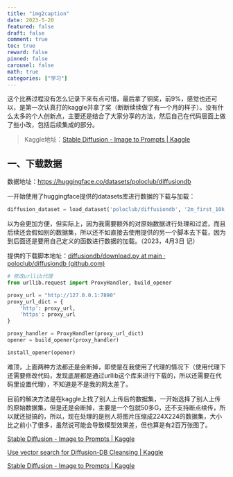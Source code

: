 ```yaml
---
title: "img2caption"
date: 2023-5-20
featured: false
draft: false
comment: true
toc: true
reward: false
pinned: false
carousel: false
math: true
categories: ["学习"]
---
```


这个比赛过程没有怎么记录下来有点可惜，最后拿了铜奖，前9%，感觉也还可以，是第一次认真打的kaggle并拿了奖（断断续续做了有一个月的样子）。没有什么太多的个人创新点，主要还是结合了大家分享的方法，然后自己在代码层面上做了些小改，包括后续集成的部分。

<!--more-->

> Kaggle地址：[Stable Diffusion - Image to Prompts | Kaggle](https://www.kaggle.com/competitions/stable-diffusion-image-to-prompts/discussion/398529)

## 一、下载数据

数据地址：https://huggingface.co/datasets/poloclub/diffusiondb

一开始使用了huggingface提供的datasets库进行数据的下载与加载：

```python
diffusion_dataset = load_dataset('poloclub/diffusiondb', '2m_first_10k', cache_dir="./cache", split="train")
```

以为会更加方便，但实际上，因为我需要额外的对原始数据进行处理和过滤，而且后续还会假如别的数据集，所以还不如直接去使用提供的另一个脚本去下载，因为到后面还是要用自己定义的函数进行数据的加载。（2023，4月3日 记）

提供的下载脚本地址：[diffusiondb/download.py at main · poloclub/diffusiondb (github.com)](https://github.com/poloclub/diffusiondb/blob/main/scripts/download.py)

```python
# 修改urllib代理
from urllib.request import ProxyHandler, build_opener

proxy_url = "http://127.0.0.1:7890"
proxy_url_dict = {
    'http': proxy_url,
    'https': proxy_url
}

proxy_handler = ProxyHandler(proxy_url_dict)
opener = build_opener(proxy_handler)

install_opener(opener)
```

难顶，上面两种方法都还是会断掉，即使是在我使用了代理的情况下（使用代理下还需要修改代码，发现底层都是通过urllib这个库来进行下载的，所以还需要在代码里设置代理），不知道是不是我的网太差了。

目前的解决方法是在kaggle上找了别人上传后的数据集，一开始选择了别人上传的原始数据集，但是还是会断掉，主要是一个包就50多G，还不支持断点续传，所以就还挺搞的，所以，现在处理的是别人将图片压缩成224X224的数据集，大小比之前小了很多，虽然说可能会导致模型效果差，但也算是有2百万张图了。





[Stable Diffusion - Image to Prompts | Kaggle](https://www.kaggle.com/competitions/stable-diffusion-image-to-prompts/discussion/396136)

[Use vector search for Diffusion-DB Cleansing | Kaggle](https://www.kaggle.com/code/tomokihirose/use-vector-search-for-diffusion-db-cleansing)

[Stable Diffusion - Image to Prompts | Kaggle](https://www.kaggle.com/competitions/stable-diffusion-image-to-prompts/discussion/388080)